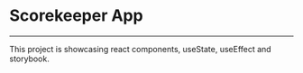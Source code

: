 # Scorekeeper App

---

This project is showcasing react components, useState, useEffect and storybook.
